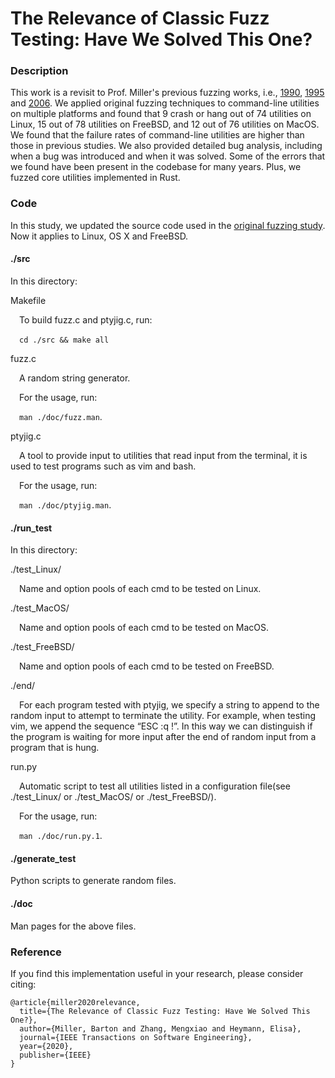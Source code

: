 # The Relevance of Classic Fuzz Testing: Have We Solved This One?

### Description

This work is a revisit to Prof. Miller's previous fuzzing works, i.e., [1990](https://dl.acm.org/doi/abs/10.1145/96267.96279), [1995](https://minds.wisconsin.edu/bitstream/handle/1793/59964/TR1268.pdf) and [2006](https://dl.acm.org/doi/abs/10.1145/1145735.1145743). We applied original fuzzing techniques to command-line utilities on multiple platforms and found that 9 crash or hang out of 74 utilities on Linux, 15 out of 78 utilities
on FreeBSD, and 12 out of 76 utilities on MacOS. We found that the failure rates of command-line utilities are higher than those in previous studies. We also provided detailed bug analysis, including when a bug was introduced and when it was solved. Some of the errors that we found have been present in the codebase for many years. Plus, we fuzzed core utilities implemented in Rust.

### Code

In this study, we updated the source code used in the [original fuzzing study](https://dl.acm.org/doi/abs/10.1145/96267.96279). Now it applies to Linux, OS X and FreeBSD.

#### ./src

In this directory:

Makefile

​&emsp;To build fuzz.c and ptyjig.c, run:

​&emsp;```cd ./src && make all```

fuzz.c

​&emsp;A random string generator.

​&emsp;For the usage, run:

​&emsp;```man ./doc/fuzz.man```.

ptyjig.c

​&emsp;A tool to provide input to utilities that read input from the terminal, it is used to test programs such as vim and bash.

​&emsp;For the usage, run:

​&emsp;```man ./doc/ptyjig.man```.

#### ./run_test

In this directory:

./test_Linux/

​&emsp;Name and option pools of each cmd to be tested on Linux.

./test_MacOS/

​&emsp;Name and option pools of each cmd to be tested on MacOS.

./test_FreeBSD/

​&emsp;Name and option pools of each cmd to be tested on FreeBSD.

./end/ 

​&emsp;For each program tested with ptyjig, we specify a string to append to the random input to attempt to terminate the utility. For example, when testing vim, we append the sequence “ESC :q !”. In this way we can distinguish if the program is waiting for more input after the end of random input from a program that is hung.

run.py

​&emsp;Automatic script to test all utilities listed in a configuration file(see ./test_Linux/ or ./test_MacOS/ or ./test_FreeBSD/). 

​&emsp;For the usage, run:

​&emsp;```man ./doc/run.py.1```.

#### ./generate_test

Python scripts to generate random files.

#### ./doc

Man pages for the above files.

### Reference

If you find this implementation useful in your research, please consider citing:

```
@article{miller2020relevance,
  title={The Relevance of Classic Fuzz Testing: Have We Solved This One?},
  author={Miller, Barton and Zhang, Mengxiao and Heymann, Elisa},
  journal={IEEE Transactions on Software Engineering},
  year={2020},
  publisher={IEEE}
}
```